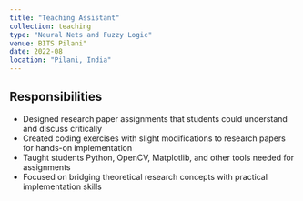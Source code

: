 ```yaml
---
title: "Teaching Assistant"
collection: teaching
type: "Neural Nets and Fuzzy Logic"
venue: BITS Pilani"
date: 2022-08
location: "Pilani, India"
---
```


## Responsibilities

* Designed research paper assignments that students could understand and discuss critically
* Created coding exercises with slight modifications to research papers for hands-on implementation
* Taught students Python, OpenCV, Matplotlib, and other tools needed for assignments
* Focused on bridging theoretical research concepts with practical implementation skills